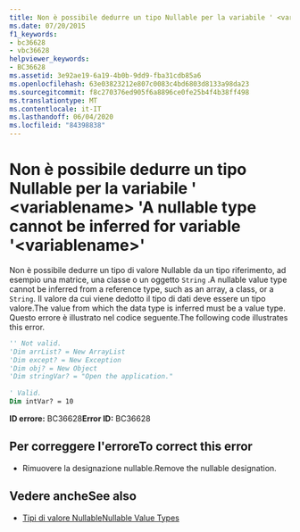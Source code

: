 ```yaml
---
title: Non è possibile dedurre un tipo Nullable per la variabile ' <variablename> '
ms.date: 07/20/2015
f1_keywords:
- bc36628
- vbc36628
helpviewer_keywords:
- BC36628
ms.assetid: 3e92ae19-6a19-4b0b-9dd9-fba31cdb85a6
ms.openlocfilehash: 63e03823212e807c0083c4bd6803d8133a98da23
ms.sourcegitcommit: f8c270376ed905f6a8896ce0fe25b4f4b38ff498
ms.translationtype: MT
ms.contentlocale: it-IT
ms.lasthandoff: 06/04/2020
ms.locfileid: "84398838"
---
```

# <a name="a-nullable-type-cannot-be-inferred-for-variable-variablename"></a><span data-ttu-id="8156c-102">Non è possibile dedurre un tipo Nullable per la variabile ' \<variablename> '</span><span class="sxs-lookup"><span data-stu-id="8156c-102">A nullable type cannot be inferred for variable '\<variablename>'</span></span>
<span data-ttu-id="8156c-103">Non è possibile dedurre un tipo di valore Nullable da un tipo riferimento, ad esempio una matrice, una classe o un oggetto `String` .</span><span class="sxs-lookup"><span data-stu-id="8156c-103">A nullable value type cannot be inferred from a reference type, such as an array, a class, or a `String`.</span></span> <span data-ttu-id="8156c-104">Il valore da cui viene dedotto il tipo di dati deve essere un tipo valore.</span><span class="sxs-lookup"><span data-stu-id="8156c-104">The value from which the data type is inferred must be a value type.</span></span> <span data-ttu-id="8156c-105">Questo errore è illustrato nel codice seguente.</span><span class="sxs-lookup"><span data-stu-id="8156c-105">The following code illustrates this error.</span></span>  
  
```vb  
'' Not valid.
'Dim arrList? = New ArrayList  
'Dim except? = New Exception  
'Dim obj? = New Object  
'Dim stringVar? = "Open the application."  
  
' Valid.  
Dim intVar? = 10  
```  
  
 <span data-ttu-id="8156c-106">**ID errore:** BC36628</span><span class="sxs-lookup"><span data-stu-id="8156c-106">**Error ID:** BC36628</span></span>  
  
## <a name="to-correct-this-error"></a><span data-ttu-id="8156c-107">Per correggere l'errore</span><span class="sxs-lookup"><span data-stu-id="8156c-107">To correct this error</span></span>  
  
- <span data-ttu-id="8156c-108">Rimuovere la designazione nullable.</span><span class="sxs-lookup"><span data-stu-id="8156c-108">Remove the nullable designation.</span></span>  
  
## <a name="see-also"></a><span data-ttu-id="8156c-109">Vedere anche</span><span class="sxs-lookup"><span data-stu-id="8156c-109">See also</span></span>

- [<span data-ttu-id="8156c-110">Tipi di valore Nullable</span><span class="sxs-lookup"><span data-stu-id="8156c-110">Nullable Value Types</span></span>](../programming-guide/language-features/data-types/nullable-value-types.md)

